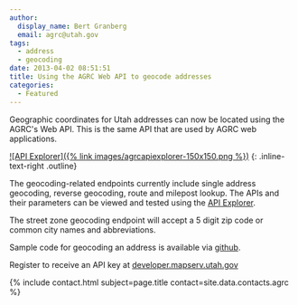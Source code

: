 ```yaml
---
author:
  display_name: Bert Granberg
  email: agrc@utah.gov
tags:
  - address
  - geocoding
date: 2013-04-02 08:51:51
title: Using the AGRC Web API to geocode addresses
categories:
  - Featured
---
```


Geographic coordinates for Utah addresses can now be located using the AGRC's Web API. This is the same API that are used by AGRC web applications.

[![API Explorer]({% link images/agrcapiexplorer-150x150.png %})](https://api.mapserv.utah.gov)
{: .inline-text-right .outline}

The geocoding-related endpoints currently include single address geocoding, reverse geocoding, route and milepost lookup. The APIs and their parameters can be viewed and tested using the [API Explorer](https://api.mapserv.utah.gov).

The street zone geocoding endpoint will accept a 5 digit zip code or common city names and abbreviations.

Sample code for geocoding an address is available via [github](https://github.com/agrc/GeocodingSample).

Register to receive an API key at [developer.mapserv.utah.gov](https://developer.mapserv.utah.gov/AccountAccess)

{% include contact.html subject=page.title contact=site.data.contacts.agrc %}
